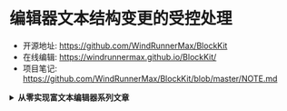 # 编辑器文本结构变更的受控处理


- 开源地址: <https://github.com/WindRunnerMax/BlockKit>
- 在线编辑: <https://windrunnermax.github.io/BlockKit/>
- 项目笔记: <https://github.com/WindRunnerMax/BlockKit/blob/master/NOTE.md>

<details>
<summary><strong>从零实现富文本编辑器系列文章</strong></summary>

- [深感一无所长，准备试着从零开始写个富文本编辑器](./从零设计实现富文本编辑器.md)
- [从零实现富文本编辑器#2-基于MVC模式的编辑器架构设计](./基于MVC模式的编辑器架构设计.md)
- [从零实现富文本编辑器#3-基于Delta的线性数据结构模型](./基于Delta的线性数据结构模型.md)
- [从零实现富文本编辑器#4-浏览器选区模型的核心交互策略](./浏览器选区模型的核心交互策略.md)
- [从零实现富文本编辑器#5-编辑器选区模型的状态结构表达](./编辑器选区模型的状态结构表达.md)
- [从零实现富文本编辑器#6-浏览器选区与编辑器选区模型同步](./浏览器选区与编辑器选区模型同步.md)
- [从零实现富文本编辑器#7-基于组合事件的半受控输入模式](./基于组合事件的半受控输入模式.md)
- [从零实现富文本编辑器#8-浏览器输入模式的非受控DOM行为](./浏览器输入模式的非受控DOM行为.md)
- [从零实现富文本编辑器#9-编辑器文本结构变更的受控处理](./编辑器文本结构变更的受控处理.md)

## 概述
先前聊的都是输入文本，本文是回车、删除、拖拽文本，由于是 beforeinput 同样也是输入的一部分


## 回车操作
contenteditable 不受控

## 删除操作
### Emoji 处理

实际上是受控的

### 词级文本处理

## 文本拖拽

## 总结


## 每日一题

- <https://github.com/WindRunnerMax/EveryDay>

## 参考


